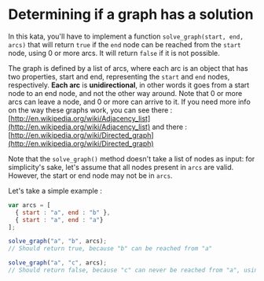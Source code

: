 # Determining if a graph has a solution

In this kata, you'll have to implement a function `solve_graph(start, end, arcs)` that will return `true` if the `end` node can be reached from the `start` node, using 0 or more arcs. It will return `false` if it is not possible.

The graph is defined by a list of arcs, where each arc is an object that has two properties, start and end, representing the `start` and `end` nodes, respectively. **Each arc** is **unidirectional**, in other words it goes from a start node to an end node, and not the other way around. Note that 0 or more arcs can leave a node, and 0 or more can arrive to it. If you need more info on the way these graphs work, you can see there : [http://en.wikipedia.org/wiki/Adjacency_list](http://en.wikipedia.org/wiki/Adjacency_list) and there : [http://en.wikipedia.org/wiki/Directed_graph](http://en.wikipedia.org/wiki/Directed_graph)

Note that the `solve_graph()` method doesn't take a list of nodes as input: for simplicity's sake, let's assume that all nodes present in `arcs` are valid. However, the start or end node may not be in `arcs`.

Let's take a simple example :
```js
var arcs = [
  { start : "a", end : "b" },
  { start : "a", end : "a"}
];

solve_graph("a", "b", arcs);
// Should return true, because "b" can be reached from "a"

solve_graph("a", "c", arcs);
// Should return false, because "c" can never be reached from "a", using any combination of arcs
```